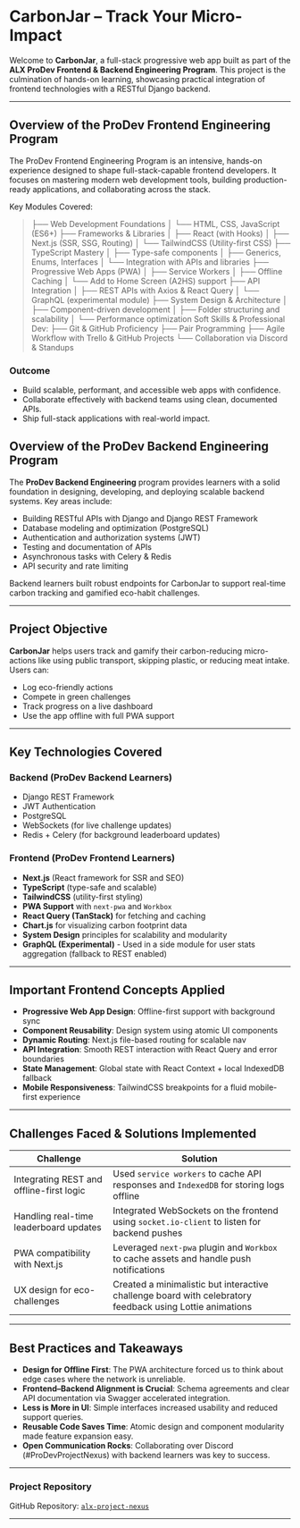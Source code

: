 # CarbonJar – Track Your Micro-Impact

Welcome to **CarbonJar**, a full-stack progressive web app built as part of the **ALX ProDev Frontend & Backend Engineering Program**. This project is the culmination of hands-on learning, showcasing practical integration of frontend technologies with a RESTful Django backend.

---

## Overview of the ProDev Frontend Engineering Program

 The ProDev Frontend Engineering Program is an intensive, hands-on experience designed to shape full-stack-capable frontend developers. It focuses on mastering modern web development tools, building production-ready applications, and collaborating across the stack.

Key Modules Covered:

>├── Web Development Foundations
│   └── HTML, CSS, JavaScript (ES6+)
├── Frameworks & Libraries
│   ├── React (with Hooks)
│   ├── Next.js (SSR, SSG, Routing)
│   └── TailwindCSS (Utility-first CSS)
├── TypeScript Mastery
│   ├── Type-safe components
│   ├── Generics, Enums, Interfaces
│   └── Integration with APIs and libraries
├── Progressive Web Apps (PWA)
│   ├── Service Workers
│   ├── Offline Caching
│   └── Add to Home Screen (A2HS) support
├── API Integration
│   ├── REST APIs with Axios & React Query
│   └── GraphQL (experimental module)
├── System Design & Architecture
│   ├── Component-driven development
│   ├── Folder structuring and scalability
│   └── Performance optimization
Soft Skills & Professional Dev:
├── Git & GitHub Proficiency
├── Pair Programming
├── Agile Workflow with Trello & GitHub Projects
└── Collaboration via Discord & Standups

### Outcome

- Build scalable, performant, and accessible web apps with confidence.
- Collaborate effectively with backend teams using clean, documented APIs.
- Ship full-stack applications with real-world impact.

## Overview of the ProDev Backend Engineering Program

The **ProDev Backend Engineering** program provides learners with a solid foundation in designing, developing, and deploying scalable backend systems. Key areas include:

- Building RESTful APIs with Django and Django REST Framework
- Database modeling and optimization (PostgreSQL)
- Authentication and authorization systems (JWT)
- Testing and documentation of APIs
- Asynchronous tasks with Celery & Redis
- API security and rate limiting

Backend learners built robust endpoints for CarbonJar to support real-time carbon tracking and gamified eco-habit challenges.

---

## Project Objective

**CarbonJar** helps users track and gamify their carbon-reducing micro-actions like using public transport, skipping plastic, or reducing meat intake. Users can:

- Log eco-friendly actions
- Compete in green challenges
- Track progress on a live dashboard
- Use the app offline with full PWA support

---

## Key Technologies Covered

### Backend (ProDev Backend Learners)

- Django REST Framework
- JWT Authentication
- PostgreSQL
- WebSockets (for live challenge updates)
- Redis + Celery (for background leaderboard updates)

### Frontend (ProDev Frontend Learners)

- **Next.js** (React framework for SSR and SEO)
- **TypeScript** (type-safe and scalable)
- **TailwindCSS** (utility-first styling)
- **PWA Support** with `next-pwa` and `Workbox`
- **React Query (TanStack)** for fetching and caching
- **Chart.js** for visualizing carbon footprint data
- **System Design** principles for scalability and modularity
- **GraphQL (Experimental)** - Used in a side module for user stats aggregation (fallback to REST enabled)

---

## Important Frontend Concepts Applied

- **Progressive Web App Design**: Offline-first support with background sync
- **Component Reusability**: Design system using atomic UI components
- **Dynamic Routing**: Next.js file-based routing for scalable nav
- **API Integration**: Smooth REST interaction with React Query and error boundaries
- **State Management**: Global state with React Context + local IndexedDB fallback
- **Mobile Responsiveness**: TailwindCSS breakpoints for a fluid mobile-first experience

---

## Challenges Faced & Solutions Implemented

| Challenge | Solution |
|----------|----------|
| Integrating REST and offline-first logic | Used `service workers` to cache API responses and `IndexedDB` for storing logs offline |
| Handling real-time leaderboard updates | Integrated WebSockets on the frontend using `socket.io-client` to listen for backend pushes |
| PWA compatibility with Next.js | Leveraged `next-pwa` plugin and `Workbox` to cache assets and handle push notifications |
| UX design for eco-challenges | Created a minimalistic but interactive challenge board with celebratory feedback using Lottie animations |

---

## Best Practices and Takeaways

- **Design for Offline First**: The PWA architecture forced us to think about edge cases where the network is unreliable.
- **Frontend–Backend Alignment is Crucial**: Schema agreements and clear API documentation via Swagger accelerated integration.
- **Less is More in UI**: Simple interfaces increased usability and reduced support queries.
- **Reusable Code Saves Time**: Atomic design and component modularity made feature expansion easy.
- **Open Communication Rocks**: Collaborating over Discord (#ProDevProjectNexus) with backend learners was key to success.

---

### Project Repository

GitHub Repository: [`alx-project-nexus`](https://github.com/ianramy/alx-project-nexus)

---
